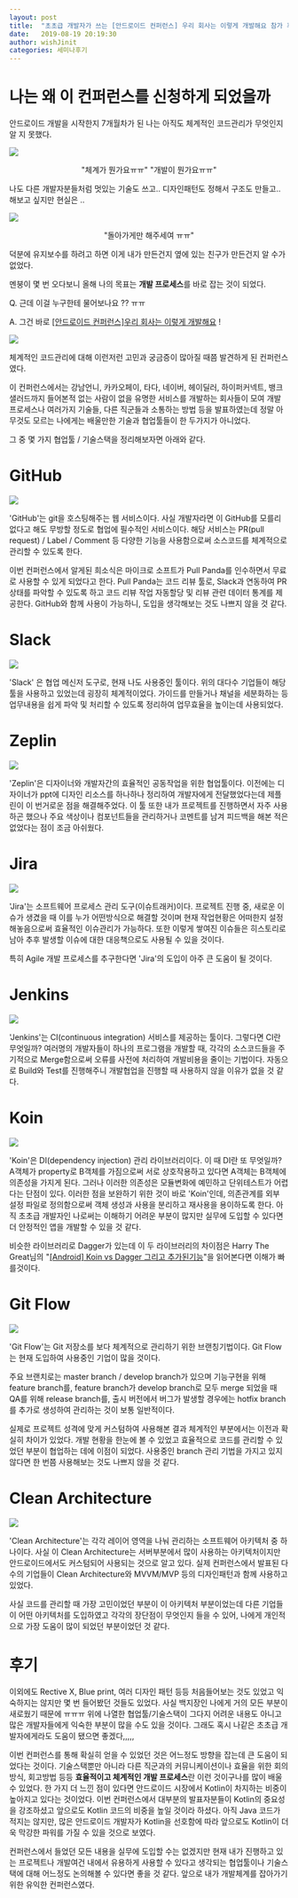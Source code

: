 ```yaml
---
layout: post
title:  "초초급 개발자가 쓰는 [안드로이드 컨퍼런스] 우리 회사는 이렇게 개발해요 참가 후기"
date:   2019-08-19 20:19:30
author: wishJinit
categories: 세미나후기
---
```




# 나는 왜 이 컨퍼런스를 신청하게 되었을까



안드로이드 개발을 시작한지 7개월차가 된 나는 아직도 체계적인 코드관리가 무엇인지 알 지 못했다.

![](./image/2019-08-18-1/IMG_9905.JPG)

<center>"체계가 뭔가요ㅠㅠ" "개발이 뭔가요ㅠㅠ"</center>



나도 다른 개발자분들처럼 멋있는 기술도 쓰고.. 디자인패턴도 정해서 구조도 만들고.. 해보고 싶지만 현실은 ..

![](./image/2019-08-18-1/wish.jpeg)

<center>"돌아가게만 해주세여 ㅠㅠ"</center>





덕분에 유지보수를 하려고 하면 이게 내가 만든건지 옆에 있는 친구가 만든건지 알 수가 없었다. 

멘붕이 몇 번 오다보니 올해 나의 목표는 **개발 프로세스**를 바로 잡는 것이 되었다.





Q. 근데 이걸 누구한테 물어보나요 ?? ㅠㅠ

A. 그건 바로 [[안드로이드 컨퍼런스]우리 회사는 이렇게 개발해요](https://event-us.kr/ted/event/8421) !





![](./image/2019-08-18-1/company_list.png)



체계적인 코드관리에 대해 이런저런 고민과 궁금증이 많아질 때쯤 발견하게 된 컨퍼런스였다.

이 컨퍼런스에서는 강남언니, 카카오페이, 타다, 네이버, 헤이딜러, 하이퍼커넥트, 뱅크샐러드까지 들어본적 없는 사람이 없을 유명한 서비스를 개발하는 회사들이 모여 개발 프로세스나 여러가지 기술들, 다른 직군들과 소통하는 방법 등을 발표하였는데 정말 아무것도 모르는 나에게는 배울만한 기술과 협업툴들이 한 두가지가 아니었다.





그 중 몇 가지 협업툴 / 기술스택을 정리해보자면 아래와 같다.



# GitHub



![](/Users/jin-yujin/Documents/Src/MyProject/GitTechnicalBlog/_posts/image/2019-08-18-1/github.png)

'GitHub'는 git을 호스팅해주는 웹 서비스이다. 사실 개발자라면 이 GitHub를 모를리 없다고 해도 무방할 정도로 협업에 필수적인 서비스이다. 해당 서비스는 PR(pull request) / Label / Comment 등 다양한 기능을 사용함으로써 소스코드를 체계적으로 관리할 수 있도록 한다.

이번 컨퍼런스에서 알게된 희소식은 마이크로 소프트가 Pull Panda를 인수하면서 무료로 사용할 수 있게 되었다고 한다. Pull Panda는 코드 리뷰 툴로, Slack과 연동하여 PR상태를 파악할 수 있도록 하고 코드 리뷰 작업 자동할당 및 리뷰 관련 데이터 통계를 제공한다. GitHub와 함께 사용이 가능하니, 도입을 생각해보는 것도 나쁘지 않을 것 같다.







# Slack



![](./image/2019-08-18-1/slack.jpg)



'Slack' 은 협업 메신저 도구로, 현재 나도 사용중인 툴이다. 위의 대다수 기업들이 해당툴을 사용하고 있었는데 굉장히 체계적이었다. 가이드를 만들거나 채널을 세분화하는 등 업무내용을 쉽게 파악 및 처리할 수 있도록 정리하여 업무효율을 높이는데 사용되었다.







# Zeplin



![](./image/2019-08-18-1/zeplin.png)



'Zeplin'은 디자이너와 개발자간의 효율적인 공동작업을 위한 협업툴이다. 이전에는 디자이너가 ppt에 디자인 리소스를 하나하나 정리하여 개발자에게 전달했었다는데 제플린이 이 번거로운 점을 해결해주었다. 이 툴 또한 내가 프로젝트를 진행하면서 자주 사용하곤 했으나 주요 색상이나 컴포넌트들을 관리하거나 코멘트를 남겨 피드백을 해본 적은 없었다는 점이 조금 아쉬웠다.







# Jira



![](./image/2019-08-18-1/jira.png)



'Jira'는 소프트웨어 프로세스 관리 도구(이슈트래커)이다. 프로젝트 진행 중, 새로운 이슈가 생겼을 때 이를 누가 어떤방식으로 해결할 것이며 현재 작업현황은 어떠한지 설정해놓음으로써 효율적인 이슈관리가 가능하다. 또한 이렇게 쌓여진 이슈들은 히스토리로 남아 추후 발생할 이슈에 대한 대응책으로도 사용될 수 있을 것이다.

특히 Agile 개발 프로세스를 추구한다면 'Jira'의 도입이 아주 큰 도움이 될 것이다.







# Jenkins



![](./image/2019-08-18-1/jenkins.png)



'Jenkins'는 CI(continuous integration) 서비스를 제공하는 툴이다. 그렇다면 CI란 무엇일까? 여러명의 개발자들이 하나의 프로그램을 개발할 때, 각각의 소스코드들을 주기적으로 Merge함으로써 오류를 사전에 처리하여 개발비용을 줄이는 기법이다. 자동으로 Build와 Test를 진행해주니 개발협업을 진행할 때 사용하지 않을 이유가 없을 것 같다.







# Koin



![](./image/2019-08-18-1/koin.jpeg)



'Koin'은 DI(dependency injection) 관리 라이브러리이다. 이 때 DI란 또 무엇일까? A객체가 property로 B객체를 가짐으로써 서로 상호작용하고 있다면 A객체는 B객체에 의존성을 가지게 된다. 그러나 이러한 의존성은 모듈변화에 예민하고 단위테스트가 어렵다는 단점이 있다. 이러한 점을 보완하기 위한 것이 바로 'Koin'인데, 의존관계를 외부 설정 파일로 정의함으로써 객체 생성과 사용을 분리하고 재사용을 용이하도록 한다. 아직 초초급 개발자인 나로써는 이해하기 어려운 부분이 많지만 실무에 도입할 수 있다면 더 안정적인 앱을 개발할 수 있을 것 같다.

비슷한 라이브러리로 Dagger가 있는데 이 두 라이브러리의 차이점은 Harry The Great님의 "[[Android] Koin vs Dagger 그리고 추가된기능](https://medium.com/harrythegreat/android-koin-%EB%A0%88%EB%B2%A8%EC%97%85-deep-drive-56b63b2e35d2)"을 읽어본다면 이해가 빠를것이다.







# Git Flow



![](./image/2019-08-18-1/gitflow.png)



'Git Flow'는 Git 저장소를 보다 체계적으로 관리하기 위한 브랜칭기법이다. Git Flow는 현재 도입하여 사용중인 기업이 많을 것이다.

주요 브랜치로는 master branch / develop branch가 있으며 기능구현을 위해 feature branch를, feature branch가 develop branch로 모두 merge 되었을 때 QA를 위해 release branch를, 출시 버전에서 버그가 발생할 경우에는 hotfix branch를 추가로 생성하여 관리하는 것이 보통 일반적이다.

실제로 프로젝트 성격에 맞게 커스텀하여 사용해본 결과 체계적인 부분에서는 이전과 확실히 차이가 있었다. 개발 현황을 한눈에 볼 수 있었고 효율적으로 코드를 관리할 수 있었던 부분이 협업하는 데에 이점이 되었다. 사용중인 branch 관리 기법을 가지고 있지 않다면 한 번쯤 사용해보는 것도 나쁘지 않을 것 같다.







# Clean Architecture



![](./image/2019-08-18-1/clean-architecture.jpg)



'Clean Architecture'는 각각 레이어 영역을 나눠 관리하는 소프트웨어 아키텍처 중 하나이다. 사실 이 Clean Architecture는 서버부분에서 많이 사용하는 아키텍처이지만 안드로이드에서도 커스텀되어 사용되는 것으로 알고 있다. 실제 컨퍼런스에서 발표된 다수의 기업들이 Clean Architecture와 MVVM/MVP 등의 디자인패턴과 함께 사용하고 있었다.

사실 코드를 관리할 때 가장 고민이었던 부분이 이 아키텍처 부분이었는데 다른 기업들이 어떤 아키텍처를 도입하였고 각각의 장단점이 무엇인지 들을 수 있어, 나에게 개인적으로 가장 도움이 많이 되었던 부분이었던 것 같다.







# 후기



이외에도 Rective X, Blue print, 여러 디자인 패턴 등등 처음들어보는 것도 있었고 익숙하지는 않지만 몇 번 들어봤던 것들도 있었다. 사실 백지장인 나에게 거의 모든 부분이 새로웠기 때문에 ㅠㅠㅠ 위에 나열한 협업툴/기술스택이 그다지 어려운 내용도 아니고 많은 개발자들에게 익숙한 부분이 많을 수도 있을 것이다. 그래도 혹시 나같은 초초급 개발자에게라도 도움이 됐으면 좋겠다,,,,,

이번 컨퍼런스를 통해 확실히 얻을 수 있었던 것은 어느정도 방향을 잡는데 큰 도움이 되었다는 것이다. 기술스택뿐만 아니라 다른 직군과의 커뮤니케이션이나 효율을 위한 회의방식, 회고방법 등등 **효율적이고 체계적인 개발 프로세스**란 이런 것이구나를 많이 배울 수 있었다. 한 가지 더 느낀 점이 있다면 안드로이드 시장에서 Kotlin이 차지하는 비중이 높아지고 있다는 것이었다. 이번 컨퍼런스에서 대부분의 발표자분들이 Kotlin의 중요성을 강조하셨고 앞으로도 Kotlin 코드의 비중을 높일 것이라 하셨다. 아직 Java 코드가 적지는 않지만, 많은 안드로이드 개발자가 Kotlin을 선호함에 따라 앞으로도 Kotlin이 더욱 막강한 파워를 가질 수 있을 것으로 보였다.

컨퍼런스에서 들었던 모든 내용을 실무에 도입할 수는 없겠지만 현재 내가 진행하고 있는 프로젝트나 개발여건 내에서 유용하게 사용할 수 있다고 생각되는 협업툴이나 기술스택에 대해 어느정도 논의해볼 수 있다면 좋을 것 같다. 앞으로 내가 개발체계를 잡아가기 위한 유익한 컨퍼런스였다.
